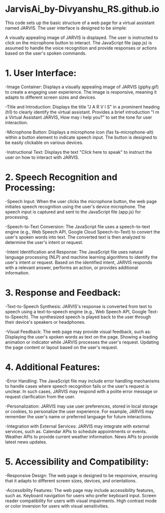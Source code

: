 # JarvisAi_by-Divyanshu_RS.github.io

This code sets up the basic structure of a web page for a virtual assistant named JARVIS. The user interface is designed to be simple:

A visually appealing image of JARVIS is displayed.
The user is instructed to click on the microphone button to interact.
The JavaScript file (app.js) is assumed to handle the voice recognition and provide responses or actions based on the user's spoken commands.


# 1. User Interface:

-Image Container:
Displays a visually appealing image of JARVIS (giphy.gif) to create a engaging user experience.
The image is responsive, meaning it adapts to different screen sizes and devices.

-Title and Introduction:
Displays the title "J A R V I S" in a prominent heading (h1) to clearly identify the virtual assistant.
Provides a brief introduction "I m a Virtual Assistant JARVIS, How may i help you?" to set the tone for user interaction.

-Microphone Button:
Displays a microphone icon (fas fa-microphone-alt) within a button element to indicate speech input.
The button is designed to be easily clickable on various devices.

-Instructional Text:
Displays the text "Click here to speak" to instruct the user on how to interact with JARVIS.

# 2. Speech Recognition and Processing:

-Speech Input:
When the user clicks the microphone button, the web page initiates speech recognition using the user's device microphone.
The speech input is captured and sent to the JavaScript file (app.js) for processing.

-Speech-to-Text Conversion:
The JavaScript file uses a speech-to-text engine (e.g., Web Speech API, Google Cloud Speech-to-Text) to convert the user's spoken words into text.
The converted text is then analyzed to determine the user's intent or request.

-Intent Identification and Response:
The JavaScript file uses natural language processing (NLP) and machine learning algorithms to identify the user's intent or request.
Based on the identified intent, JARVIS responds with a relevant answer, performs an action, or provides additional information.

# 3. Response and Feedback:

-Text-to-Speech Synthesis:
JARVIS's response is converted from text to speech using a text-to-speech engine (e.g., Web Speech API, Google Text-to-Speech).
The synthesized speech is played back to the user through their device's speakers or headphones.

-Visual Feedback:
The web page may provide visual feedback, such as:
Displaying the user's spoken words as text on the page.
Showing a loading animation or indicator while JARVIS processes the user's request.
Updating the page content or layout based on the user's request.

# 4. Additional Features:

-Error Handling:
The JavaScript file may include error handling mechanisms to handle cases where speech recognition fails or the user's request is unclear.
In such cases, JARVIS may respond with a polite error message or request clarification from the user.

-Personalization:
JARVIS may use user preferences, stored in local storage or cookies, to personalize the user experience.
For example, JARVIS may remember the user's name or preferred language for future interactions.

-Integration with External Services:
JARVIS may integrate with external services, such as.
Calendar APIs to schedule appointments or events.
Weather APIs to provide current weather information.
News APIs to provide latest news updates.

# 5. Accessibility and Compatibility:

-Responsive Design:
The web page is designed to be responsive, ensuring that it adapts to different screen sizes, devices, and orientations.

-Accessibility Features:
The web page may include accessibility features, such as.
Keyboard navigation for users who prefer keyboard input.
Screen reader compatibility for users with visual impairments.
High contrast mode or color inversion for users with visual sensitivities.
